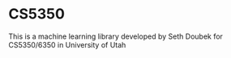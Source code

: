 # CS5350
This is a machine learning library developed by Seth Doubek for
CS5350/6350 in University of Utah
